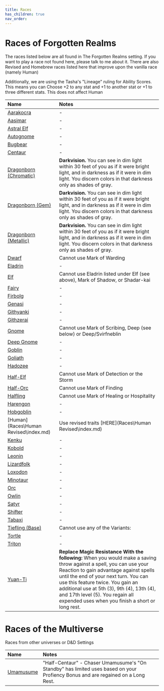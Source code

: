 ```yaml
---
title: Races
has_children: true
nav_order: 
---
```


# Races of Forgotten Realms
The races listed below are all found in The Forgotten Realms setting. If you want to play a race not found here, please talk to me about it. There are also Revised and Homebrew races listed here that improve upon the vanilla race (namely Human)

Additionally, we are using the Tasha's "Lineage" ruling for Ability Scores. This means you can Choose +2 to any stat and +1 to another stat or +1 to three different stats. This does not affect Human

|Name|Notes|
|:---|:---|
|[Aarakocra](https://2014.5e.tools/races.html#aarakocra_mpmm)| - |
|[Aasimar](https://2014.5e.tools/races.html#aasimar_mpmm)| - |
|[Astral Elf](https://2014.5e.tools/races.html#astral%20elf_aag)| - |
|[Autognome](https://2014.5e.tools/races.html#autognome_aag)| - |
|[Bugbear](https://2014.5e.tools/races.html#bugbear_mpmm)| - |
|[Centaur](https://2014.5e.tools/races.html#centaur_mpmm)| - |
|[Dragonborn (Chromatic)](https://2014.5e.tools/races.html#dragonborn%20(chromatic)_ftd)| **Darkvision.** You can see in dim light within 30 feet of you as if it were bright light, and in darkness as if it were in dim light. You discern colors in that darkness only as shades of gray.|
|[Dragonborn (Gem)](https://2014.5e.tools/races.html#dragonborn%20(gem)_ftd)| **Darkvision.** You can see in dim light within 30 feet of you as if it were bright light, and in darkness as if it were in dim light. You discern colors in that darkness only as shades of gray.|
|[Dragonborn (Metallic)](https://2014.5e.tools/races.html#dragonborn%20(metallic)_ftd)| **Darkvision.** You can see in dim light within 30 feet of you as if it were bright light, and in darkness as if it were in dim light. You discern colors in that darkness only as shades of gray.|
|[Dwarf](https://2014.5e.tools/races.html#dwarf_phb)| Cannot use Mark of Warding|
|[Eladrin](https://2014.5e.tools/races.html#eladrin_mpmm)| - |
|[Elf](https://2014.5e.tools/races.html#elf_phb)| Cannot use Eladrin listed under Elf (see above), Mark of Shadow, or Shadar-kai|
|[Fairy](https://2014.5e.tools/races.html#fairy_mpmm)| - |
|[Firbolg](https://2014.5e.tools/races.html#firbolg_mpmm)| - |
|[Genasi](https://2014.5e.tools/races.html#genasi_mpmm)| - |
|[Githyanki](https://2014.5e.tools/races.html#githyanki_mpmm)| - |
|[Githzerai](https://2014.5e.tools/races.html#githzerai_mpmm)| - |
|[Gnome](https://2014.5e.tools/races.html#gnome_phb)| Cannot use Mark of Scribing, Deep (see below) or Deep/Svirfneblin|
|[Deep Gnome](https://2014.5e.tools/races.html#deep%20gnome_mpmm)| - |
|[Goblin](https://2014.5e.tools/races.html#goblin_mpmm)| - |
|[Goliath](https://2014.5e.tools/races.html#goliath_mpmm)| - |
|[Hadozee](https://2014.5e.tools/races.html#hadozee_aag)| - |
|[Half-Elf](https://2014.5e.tools/races.html#half-elf_phb)| Cannot use Mark of Detection or the Storm|
|[Half-Orc](https://2014.5e.tools/races.html#half-orc_phb)| Cannot use Mark of Finding|
|[Halfling](https://2014.5e.tools/races.html#halfling_phb)| Cannot use Mark of Healing or Hospitality|
|[Harengon](https://2014.5e.tools/races.html#harengon_mpmm)| - |
|[Hobgoblin](https://2014.5e.tools/races.html#hobgoblin_mpmm)| - |
|[Human](Races\Human Revised\index.md)| Use revised traits [HERE](Races\Human Revised\index.md)|
|[Kenku](https://2014.5e.tools/races.html#kenku_mpmm)| - |
|[Kobold](https://2014.5e.tools/races.html#kobold_mpmm)| - |
|[Leonin](https://2014.5e.tools/races.html#kobold_mpmm)| - |
|[Lizardfolk](https://2014.5e.tools/races.html#lizardfolk_mpmm)| - |
|[Loxodon](https://2014.5e.tools/races.html#loxodon_ggr)| - |
|[Minotaur](https://2014.5e.tools/races.html#minotaur_mpmm)| - |
|[Orc](https://2014.5e.tools/races.html#orc_mpmm)| - |
|[Owlin](https://2014.5e.tools/races.html#owlin_scc)| - |
|[Satyr](https://2014.5e.tools/races.html#satyr_mpmm)| - |
|[Shifter](https://2014.5e.tools/races.html#shifter_mpmm)| - |
|[Tabaxi](https://2014.5e.tools/races.html#tabaxi_mpmm)| - |
|[Tiefling (Base)](https://2014.5e.tools/races.html#tiefling%20(base)_phb)| Cannot use any of the Variants:|
|[Tortle](https://2014.5e.tools/races.html#tortle_mpmm)| - |
|[Triton](https://2014.5e.tools/races.html#triton_mpmm)| - |
|[Yuan-Ti](https://2014.5e.tools/races.html#yuan-ti_mpmm)| **Replace Magic Resistance With the following:** When you would make a saving throw against a spell, you can use your Reaction to gain advantage against spells until the end of your next turn. You can use this feature twice. You gain an additional use at 5th (3), 9th (4), 13th (4), and 17th level (5). You regain all expended uses when you finish a short or long rest.|

# Races of the Multiverse
Races from other universes or D&D Settings

|Name|Notes|
|:---|:---|
|[Umamusume](https://files.catbox.moe/wwkn59.pdf)|"Half-Centaur" - Chaser Umamusume's "On Standby" has limited uses based on your Profiency Bonus and are regained on a Long Rest.|